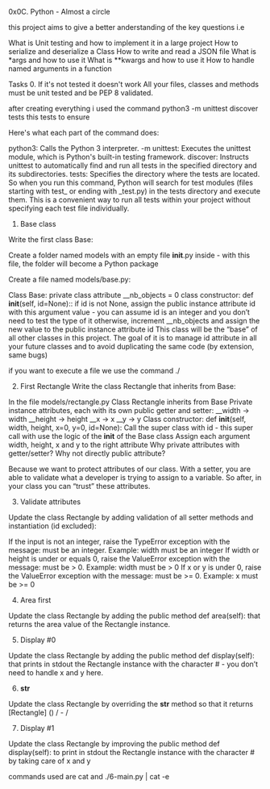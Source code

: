 0x0C. Python - Almost a circle

this project aims to give a better anderstanding of the key questions i.e

What is Unit testing and how to implement it in a large project
How to serialize and deserialize a Class
How to write and read a JSON file
What is *args and how to use it
What is **kwargs and how to use it
How to handle named arguments in a function




Tasks
0. If it's not tested it doesn't work
All your files, classes and methods must be unit tested and be PEP 8 validated.

after creating everything i used the command
 python3 -m unittest discover tests
this tests to ensure 
 

Here's what each part of the command does:

python3: Calls the Python 3 interpreter.
-m unittest: Executes the unittest module, which is Python's built-in testing framework.
discover: Instructs unittest to automatically find and run all tests in the specified directory and its subdirectories.
tests: Specifies the directory where the tests are located.
So when you run this command, Python will search for test modules (files starting with test_ or ending with _test.py) in the tests directory and execute them. This is a convenient way to run all tests within your project without specifying each test file individually.



1. Base class

Write the first class Base:

Create a folder named models with an empty file __init__.py inside - with this file, the folder will become a Python package

Create a file named models/base.py:

Class Base:
private class attribute __nb_objects = 0
class constructor: def __init__(self, id=None)::
if id is not None, assign the public instance attribute id with this argument value - you can assume id is an integer and you don’t need to test the type of it
otherwise, increment __nb_objects and assign the new value to the public instance attribute id
This class will be the “base” of all other classes in this project. The goal of it is to manage id attribute in all your future classes and to avoid duplicating the same code (by extension, same bugs)



if you want to execute a file we use the command ./




2. First Rectangle
Write the class Rectangle that inherits from Base:

In the file models/rectangle.py
Class Rectangle inherits from Base
Private instance attributes, each with its own public getter and setter:
__width -> width
__height -> height
__x -> x
__y -> y
Class constructor: def __init__(self, width, height, x=0, y=0, id=None):
Call the super class with id - this super call with use the logic of the __init__ of the Base class
Assign each argument width, height, x and y to the right attribute
Why private attributes with getter/setter? Why not directly public attribute?

Because we want to protect attributes of our class. With a setter, you are able to validate what a developer is trying to assign to a variable. So after, in your class you can “trust” these attributes.


3. Validate attributes

Update the class Rectangle by adding validation of all setter methods and instantiation (id excluded):

If the input is not an integer, raise the TypeError exception with the message: <name of the attribute> must be an integer. Example: width must be an integer
If width or height is under or equals 0, raise the ValueError exception with the message: <name of the attribute> must be > 0. Example: width must be > 0
If x or y is under 0, raise the ValueError exception with the message: <name of the attribute> must be >= 0. Example: x must be >= 0


4. Area first

Update the class Rectangle by adding the public method def area(self): that returns the area value of the Rectangle instance.



5. Display #0

Update the class Rectangle by adding the public method def display(self): that prints in stdout the Rectangle instance with the character # - you don’t need to handle x and y here.


6. __str__

Update the class Rectangle by overriding the __str__ method so that it returns [Rectangle] (<id>) <x>/<y> - <width>/<height>


7. Display #1

Update the class Rectangle by improving the public method def display(self): to print in stdout the Rectangle instance with the character # by taking care of x and y


commands used are cat and ./6-main.py | cat -e



